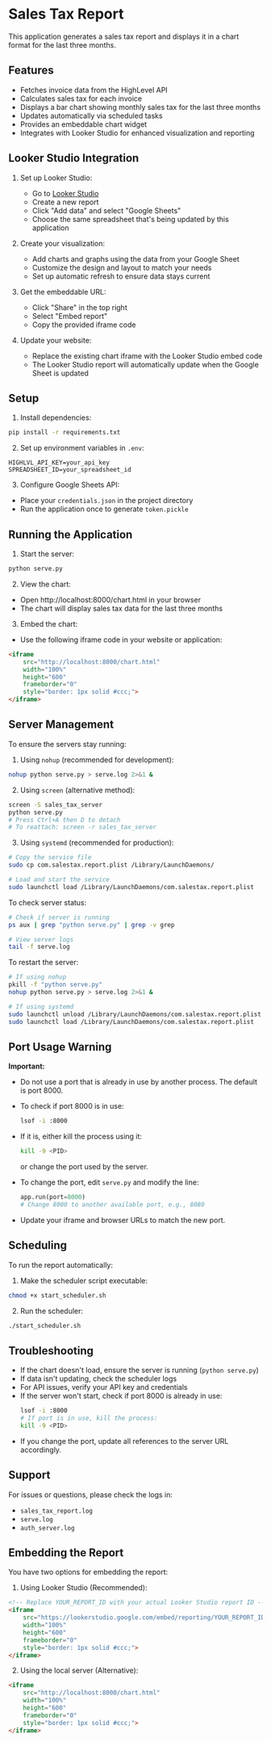 # Sales Tax Report

This application generates a sales tax report and displays it in a chart format for the last three months.

## Features

- Fetches invoice data from the HighLevel API
- Calculates sales tax for each invoice
- Displays a bar chart showing monthly sales tax for the last three months
- Updates automatically via scheduled tasks
- Provides an embeddable chart widget
- Integrates with Looker Studio for enhanced visualization and reporting

## Looker Studio Integration

1. Set up Looker Studio:
   - Go to [Looker Studio](https://lookerstudio.google.com/)
   - Create a new report
   - Click "Add data" and select "Google Sheets"
   - Choose the same spreadsheet that's being updated by this application

2. Create your visualization:
   - Add charts and graphs using the data from your Google Sheet
   - Customize the design and layout to match your needs
   - Set up automatic refresh to ensure data stays current

3. Get the embeddable URL:
   - Click "Share" in the top right
   - Select "Embed report"
   - Copy the provided iframe code

4. Update your website:
   - Replace the existing chart iframe with the Looker Studio embed code
   - The Looker Studio report will automatically update when the Google Sheet is updated

## Setup

1. Install dependencies:
```bash
pip install -r requirements.txt
```

2. Set up environment variables in `.env`:
```
HIGHLVL_API_KEY=your_api_key
SPREADSHEET_ID=your_spreadsheet_id
```

3. Configure Google Sheets API:
- Place your `credentials.json` in the project directory
- Run the application once to generate `token.pickle`

## Running the Application

1. Start the server:
```bash
python serve.py
```

2. View the chart:
- Open http://localhost:8000/chart.html in your browser
- The chart will display sales tax data for the last three months

3. Embed the chart:
- Use the following iframe code in your website or application:
```html
<iframe 
    src="http://localhost:8000/chart.html" 
    width="100%" 
    height="600" 
    frameborder="0"
    style="border: 1px solid #ccc;">
</iframe>
```

## Server Management

To ensure the servers stay running:

1. Using `nohup` (recommended for development):
```bash
nohup python serve.py > serve.log 2>&1 &
```

2. Using `screen` (alternative method):
```bash
screen -S sales_tax_server
python serve.py
# Press Ctrl+A then D to detach
# To reattach: screen -r sales_tax_server
```

3. Using `systemd` (recommended for production):
```bash
# Copy the service file
sudo cp com.salestax.report.plist /Library/LaunchDaemons/

# Load and start the service
sudo launchctl load /Library/LaunchDaemons/com.salestax.report.plist
```

To check server status:
```bash
# Check if server is running
ps aux | grep "python serve.py" | grep -v grep

# View server logs
tail -f serve.log
```

To restart the server:
```bash
# If using nohup
pkill -f "python serve.py"
nohup python serve.py > serve.log 2>&1 &

# If using systemd
sudo launchctl unload /Library/LaunchDaemons/com.salestax.report.plist
sudo launchctl load /Library/LaunchDaemons/com.salestax.report.plist
```

## Port Usage Warning

**Important:**
- Do not use a port that is already in use by another process. The default is port 8000.
- To check if port 8000 is in use:
  ```bash
  lsof -i :8000
  ```
- If it is, either kill the process using it:
  ```bash
  kill -9 <PID>
  ```
  or change the port used by the server.

- To change the port, edit `serve.py` and modify the line:
  ```python
  app.run(port=8000)
  # Change 8000 to another available port, e.g., 8080
  ```
- Update your iframe and browser URLs to match the new port.

## Scheduling

To run the report automatically:

1. Make the scheduler script executable:
```bash
chmod +x start_scheduler.sh
```

2. Run the scheduler:
```bash
./start_scheduler.sh
```

## Troubleshooting

- If the chart doesn't load, ensure the server is running (`python serve.py`)
- If data isn't updating, check the scheduler logs
- For API issues, verify your API key and credentials
- If the server won't start, check if port 8000 is already in use:
  ```bash
  lsof -i :8000
  # If port is in use, kill the process:
  kill -9 <PID>
  ```
- If you change the port, update all references to the server URL accordingly.

## Support

For issues or questions, please check the logs in:
- `sales_tax_report.log`
- `serve.log`
- `auth_server.log`

## Embedding the Report

You have two options for embedding the report:

1. Using Looker Studio (Recommended):
```html
<!-- Replace YOUR_REPORT_ID with your actual Looker Studio report ID -->
<iframe 
    src="https://lookerstudio.google.com/embed/reporting/YOUR_REPORT_ID/page/YOUR_PAGE_ID" 
    width="100%" 
    height="600" 
    frameborder="0"
    style="border: 1px solid #ccc;">
</iframe>
```

2. Using the local server (Alternative):
```html
<iframe 
    src="http://localhost:8000/chart.html" 
    width="100%" 
    height="600" 
    frameborder="0"
    style="border: 1px solid #ccc;">
</iframe>
``` 